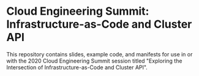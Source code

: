 # Cloud Engineering Summit: Infrastructure-as-Code and Cluster API

This repository contains slides, example code, and manifests for use in or with the 2020 Cloud Engineering Summit session titled "Exploring the Intersection of Infrastructure-as-Code and Cluster API".
